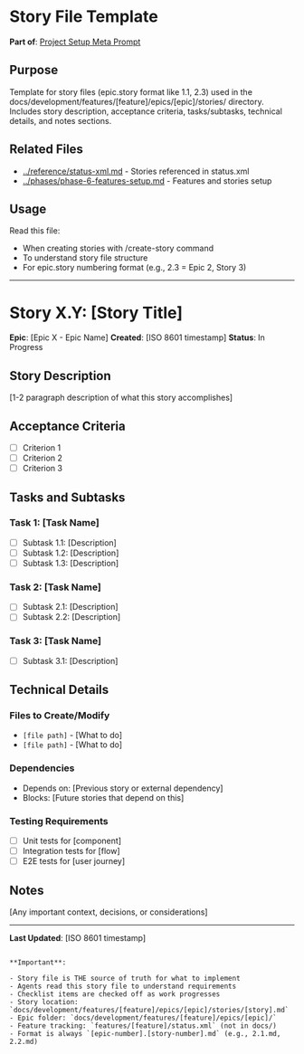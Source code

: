 # Story File Template

**Part of**: [Project Setup Meta Prompt](../project-setup-meta-prompt.md)

## Purpose

Template for story files (epic.story format like 1.1, 2.3) used in the docs/development/features/[feature]/epics/[epic]/stories/ directory. Includes story description, acceptance criteria, tasks/subtasks, technical details, and notes sections.

## Related Files

- [../reference/status-xml.md](../reference/status-xml.md) - Stories referenced in status.xml
- [../phases/phase-6-features-setup.md](../phases/phase-6-features-setup.md) - Features and stories setup

## Usage

Read this file:
- When creating stories with /create-story command
- To understand story file structure
- For epic.story numbering format (e.g., 2.3 = Epic 2, Story 3)

---

# Story X.Y: [Story Title]

**Epic**: [Epic X - Epic Name]
**Created**: [ISO 8601 timestamp]
**Status**: In Progress

## Story Description

[1-2 paragraph description of what this story accomplishes]

## Acceptance Criteria

- [ ] Criterion 1
- [ ] Criterion 2
- [ ] Criterion 3

## Tasks and Subtasks

### Task 1: [Task Name]

- [ ] Subtask 1.1: [Description]
- [ ] Subtask 1.2: [Description]
- [ ] Subtask 1.3: [Description]

### Task 2: [Task Name]

- [ ] Subtask 2.1: [Description]
- [ ] Subtask 2.2: [Description]

### Task 3: [Task Name]

- [ ] Subtask 3.1: [Description]

## Technical Details

### Files to Create/Modify

- `[file path]` - [What to do]
- `[file path]` - [What to do]

### Dependencies

- Depends on: [Previous story or external dependency]
- Blocks: [Future stories that depend on this]

### Testing Requirements

- [ ] Unit tests for [component]
- [ ] Integration tests for [flow]
- [ ] E2E tests for [user journey]

## Notes

[Any important context, decisions, or considerations]

---

**Last Updated**: [ISO 8601 timestamp]
```

**Important**:

- Story file is THE source of truth for what to implement
- Agents read this story file to understand requirements
- Checklist items are checked off as work progresses
- Story location: `docs/development/features/[feature]/epics/[epic]/stories/[story].md`
- Epic folder: `docs/development/features/[feature]/epics/[epic]/`
- Feature tracking: `features/[feature]/status.xml` (not in docs/)
- Format is always `[epic-number].[story-number].md` (e.g., 2.1.md, 2.2.md)
